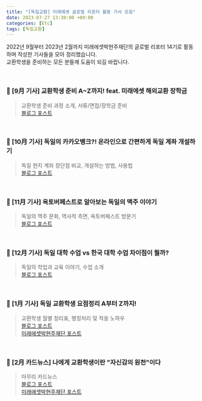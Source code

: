 ```yaml
---
title: "[독일교환] 미래에셋 글로벌 리포터 활동 기사 모음"
date: 2023-07-27 13:30:00 +09:00
categories: [Etc]
tags: [독일교환]
---
```


2022년 9월부터 2023년 2월까지 미래에셋박현주재단의 글로벌 리포터 14기로 활동하며 작성한 기사들을 모아 정리했습니다.  
교환학생을 준비하는 모든 분들께 도움이 되길 바랍니다.

<br>

### 📌 [9月 기사] 교환학생 준비 A~Z까지! feat. 미래에셋 해외교환 장학금
> 교환학생 준비 과정 소개, 서류/면접/장학금 준비  
> [블로그 포스트](https://blog.naver.com/se0983/222861112069)

<br>

### 📌 [10月 기사] 독일의 카카오뱅크?! 온라인으로 간편하게 독일 계좌 개설하기
> 독일 현지 계좌 장단점 비교, 개설하는 방법, 사용법  
> [블로그 포스트](https://blog.naver.com/se0983/222916018642)

<br>

### 📌 [11月 기사] 옥토버페스트로 알아보는 독일의 맥주 이야기
> 독일의 맥주 문화, 역사적 측면, 옥토버페스트 방문기  
> [블로그 포스트](https://blog.naver.com/se0983/222942723740)

<br>

### 📌 [12月 기사] 독일 대학 수업 vs 한국 대학 수업 차이점이 뭘까?
> 독일의 학업과 교육 이야기, 수업 소개  
> [블로그 포스트](https://blog.naver.com/se0983/222996945833)

<br>

### 📌 [1月 기사] 독일 교환학생 요점정리 A부터 Z까지!
> 교환학생 월별 정리표, 행정처리 및 적응 노하우  
> [블로그 포스트](https://blog.naver.com/se0983/223000009616)  
> [미래에셋박현주재단 포스트](https://post.naver.com/viewer/postView.naver?volumeNo=35650088&memberNo=54465947)

<br>

### 📌 [2月 카드뉴스] 나에게 교환학생이란 "자신감의 원천"이다
> 마무리 카드뉴스  
> [블로그 포스트](https://blog.naver.com/se0983/223030992794)  
> [미래에셋박현주재단 포스트](https://post.naver.com/viewer/postView.naver?volumeNo=35625662&memberNo=54465947&navigationType=push)
